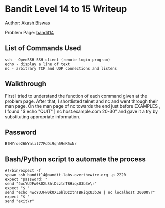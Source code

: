 # Bandit Level 14 to 15 Writeup


Author: [Akash Biswas](https://github.com/akashkb-a01)

Problem Page: [bandit14](https://overthewire.org/wargames/bandit/bandit15.html)

## List of Commands Used
```
ssh - OpenSSH SSH client (remote login program)
echo - display a line of text
nc - arbitrary TCP and UDP connections and listens

```

## Walkthrough
First I tried to understand the function of each command given at the problem page. After that, I shortlisted telnet and nc and went through their man page. On the man page of nc towards the end just before EXAMPLES , I found "$ echo "QUIT" | nc host.example.com 20-30" and gave it a try by substituting appropriate information.

## Password
`BfMYroe26WYalil77FoDi9qh59eK5xNr`

## Bash/Python script to automate the process
```
#!/bin/expect -f
spawn ssh bandit14@bandit.labs.overthewire.org -p 2220
expect "password: "
send "4wcYUJFw0k0XLShlDzztnTBHiqxU3b3e\r"
expect "$ "
send "echo 4wcYUJFw0k0XLShlDzztnTBHiqxU3b3e | nc localhost 30000\r"
expect "$ "
send "exit\r"

```
